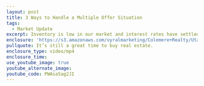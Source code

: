 ```yaml
---
layout: post
title: 3 Ways to Handle a Multiple Offer Situation
tags:
  - Market Update
excerpt: Inventory is low in our market and interest rates have settled down after a slight uptick. What does this mean for you going forward?
enclosure: 'https://s3.amazonaws.com/vyralmarketing/Colemere+Realty/Utah+Real+Estate+Market+Update.mp4'
pullquote: It’s still a great time to buy real estate.
enclosure_type: video/mp4
enclosure_time:
use_youtube_image: true
youtube_alternate_image:
youtube_code: PWAsa5ag2JI
---
```

